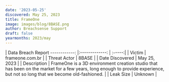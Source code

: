 ```yaml
---
date: '2023-05-25'
discovered: May 25, 2023
title: FrameOne
image: images/blog/8BASE.png
author: Breachsense Support
draft: false
yearmonths: 2023/may
---
```



| Data Breach Report
------------:     |:-------------:    | :-----:|
| Victim      | frameone.com.br      | 
| Threat Actor      | 8BASE      | 
| Date Discovered      | May 25, 2023      | 
| Description      | FrameOne is a 3D environment creation studio that has been on the market for a few years, long enough to provide experience, but not so long that we become old-fashioned.      | 
| Leak Size      | Unknown      | 

